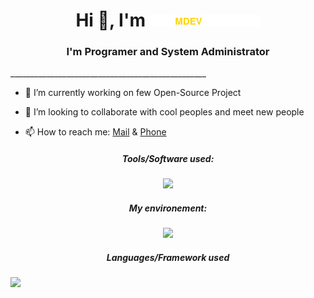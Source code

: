 

<!--
**MaxenceLebrunDEV/MaxenceLebrunDEV** is a ✨ _special_ ✨ repository because its `README.md` (this file) appears on your GitHub profile.

Here are some ideas to get you started:

- 🔭 I’m currently working on ...
- 🌱 I’m currently learning ...
- 👯 I’m looking to collaborate on ...
- 🤔 I’m looking for help with ...
- 💬 Ask me about ...
- 📫 How to reach me: ...
- 😄 Pronouns: ...
- ⚡ Fun fact: ...
-->

<h1 align="center">Hi 👋, I'm <img src="mdev.svg" width="177" height="18"></a>
</h3></h1>  
<h3 align="center">I'm Programer and System Administrator</h3>  
_________________________________________________

  
- 🔭 I’m currently working on few Open-Source Project
  
- 👯 I’m looking to collaborate with cool peoples and meet new people

- 📫 How to reach me: [Mail](mail:contact@mdev-network.fr) & [Phone](tel:+33767956467)


<p align="center">
<h5 align="center">
  
Tools/Software used:
</h5>

<p align="center">
  <a href="https://skillicons.dev">
    <img src="https://skillicons.dev/icons?i=aws,cloudflare,docker,firebase,figma,github,nginx,netlify,ideajs" />
  </a>
</p>

<h5 align="center">
  
My environement:
</h5>

<p align="center">
  <a href="https://skillicons.dev">
    <img src="https://skillicons.dev/icons?i=linux,nginx,idea,grafana,cloudflare,aws," />
  </a>
</p>

<h5 align="center">
  
Languages/Framework used
</h5>

  <a href="https://skillicons.dev">
    <img src="https://skillicons.dev/icons?i=arduino,bootstrap,cs,cassandra,css,dart,electron,firebase,flutter,git,nodejs,php,react,swift,html,java,js" />
  </a>
</p>
